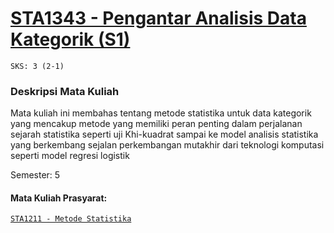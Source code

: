 # [STA1343 - Pengantar Analisis Data Kategorik (S1)](https://krs.ipb.ac.id/mk/172261)
`SKS: 3 (2-1)`  
  
### Deskripsi Mata Kuliah
Mata kuliah ini membahas tentang metode statistika untuk data kategorik yang mencakup metode yang memiliki peran penting dalam perjalanan sejarah statistika seperti uji Khi-kuadrat sampai ke model analisis statistika yang berkembang sejalan perkembangan mutakhir dari teknologi komputasi seperti model regresi logistik  
  
Semester: 5
  
#### Mata Kuliah Prasyarat:
[`STA1211 - Metode Statistika`](https://krs.ipb.ac.id/mk/172254)
